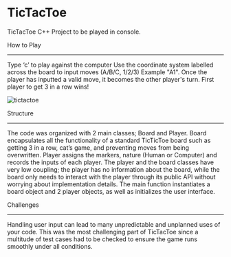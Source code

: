 # TicTacToe

TicTacToe C++ Project to be played in console.

How to Play
___

Type ‘c’ to play against the computer
Use the coordinate system labelled across the board to input moves (A/B/C, 1/2/3) Example "A1".
Once the player has inputted a valid move, it becomes the other player's turn. First player to get 3 in a row wins!

![tictactoe](https://cloud.githubusercontent.com/assets/24818991/22197122/9b04b914-e11e-11e6-8517-fef287873fc8.png)

Structure
___
The code was organized with 2 main classes; Board and Player. Board encapsulates all the functionality of a standard TicTicToe board such as getting 3 in a row, cat’s game, and preventing moves from being overwritten. Player assigns the markers, nature (Human or Computer) and records the inputs of each player. 
The player and the board classes have very low coupling; the player has no information about the board, while the board only needs to interact with the player through its public API without worrying about implementation details.
The main function instantiates a board object and 2 player objects, as well as initializes the user interface.

Challenges
___
Handling user input can lead to many unpredictable and unplanned uses of your code. This was the most challenging part of TicTacToe since a multitude of test cases had to be checked to ensure the game runs smoothly under all conditions. 


